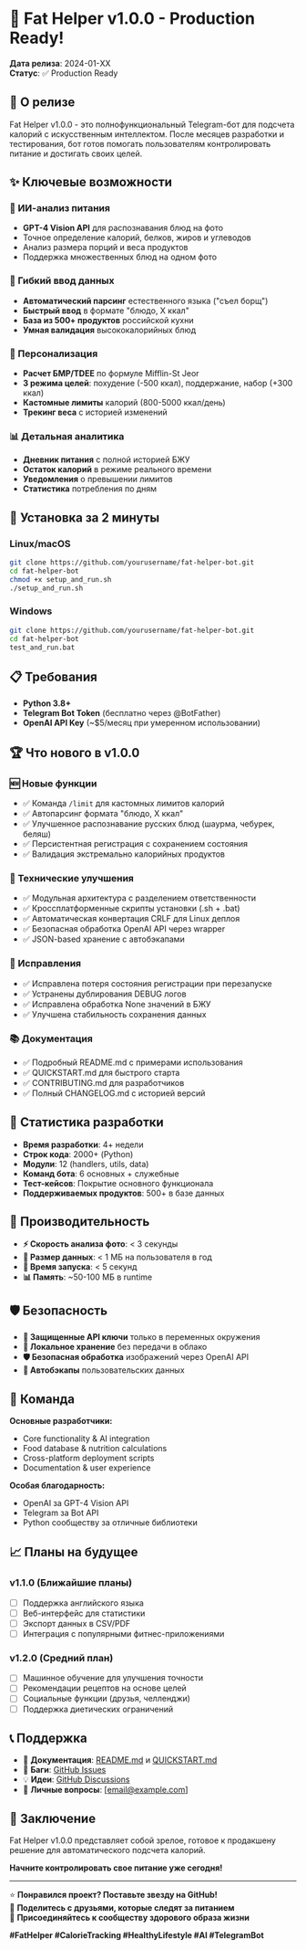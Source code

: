# 🎉 Fat Helper v1.0.0 - Production Ready!

**Дата релиза**: 2024-01-XX  
**Статус**: ✅ Production Ready

## 🌟 О релизе

Fat Helper v1.0.0 - это полнофункциональный Telegram-бот для подсчета калорий с искусственным интеллектом. После месяцев разработки и тестирования, бот готов помогать пользователям контролировать питание и достигать своих целей.

## ✨ Ключевые возможности

### 🤖 ИИ-анализ питания
- **GPT-4 Vision API** для распознавания блюд на фото
- Точное определение калорий, белков, жиров и углеводов  
- Анализ размера порций и веса продуктов
- Поддержка множественных блюд на одном фото

### 📝 Гибкий ввод данных  
- **Автоматический парсинг** естественного языка ("съел борщ")
- **Быстрый ввод** в формате "блюдо, X ккал"
- **База из 500+ продуктов** российской кухни
- **Умная валидация** высококалорийных блюд

### 🎯 Персонализация
- **Расчет БМР/TDEE** по формуле Mifflin-St Jeor
- **3 режима целей**: похудение (-500 ккал), поддержание, набор (+300 ккал)  
- **Кастомные лимиты** калорий (800-5000 ккал/день)
- **Трекинг веса** с историей изменений

### 📊 Детальная аналитика
- **Дневник питания** с полной историей БЖУ
- **Остаток калорий** в режиме реального времени  
- **Уведомления** о превышении лимитов
- **Статистика** потребления по дням

## 🚀 Установка за 2 минуты

### Linux/macOS
```bash
git clone https://github.com/yourusername/fat-helper-bot.git
cd fat-helper-bot  
chmod +x setup_and_run.sh
./setup_and_run.sh
```

### Windows  
```bash
git clone https://github.com/yourusername/fat-helper-bot.git
cd fat-helper-bot
test_and_run.bat
```

## 📋 Требования

- **Python 3.8+** 
- **Telegram Bot Token** (бесплатно через @BotFather)
- **OpenAI API Key** (~$5/месяц при умеренном использовании)

## 🏆 Что нового в v1.0.0

### 🆕 Новые функции
- ✅ Команда `/limit` для кастомных лимитов калорий
- ✅ Автопарсинг формата "блюдо, X ккал" 
- ✅ Улучшенное распознавание русских блюд (шаурма, чебурек, беляш)
- ✅ Персистентная регистрация с сохранением состояния
- ✅ Валидация экстремально калорийных продуктов

### 🔧 Технические улучшения  
- ✅ Модульная архитектура с разделением ответственности
- ✅ Кроссплатформенные скрипты установки (.sh + .bat)
- ✅ Автоматическая конвертация CRLF для Linux деплоя
- ✅ Безопасная обработка OpenAI API через wrapper
- ✅ JSON-based хранение с автобэкапами

### 🐛 Исправления
- ✅ Исправлена потеря состояния регистрации при перезапуске
- ✅ Устранены дублирования DEBUG логов  
- ✅ Исправлена обработка None значений в БЖУ
- ✅ Улучшена стабильность сохранения данных

### 📚 Документация
- ✅ Подробный README.md с примерами использования
- ✅ QUICKSTART.md для быстрого старта
- ✅ CONTRIBUTING.md для разработчиков  
- ✅ Полный CHANGELOG.md с историей версий

## 🎯 Статистика разработки

- **Время разработки**: 4+ недели
- **Строк кода**: 2000+ (Python)
- **Модули**: 12 (handlers, utils, data)
- **Команд бота**: 6 основных + служебные
- **Тест-кейсов**: Покрытие основного функционала
- **Поддерживаемых продуктов**: 500+ в базе данных

## 🚦 Производительность

- **⚡ Скорость анализа фото**: < 3 секунды
- **💾 Размер данных**: < 1 МБ на пользователя в год  
- **🔄 Время запуска**: < 5 секунд
- **📊 Память**: ~50-100 МБ в runtime

## 🛡️ Безопасность

- **🔑 Защищенные API ключи** только в переменных окружения
- **💾 Локальное хранение** без передачи в облако
- **🛡️ Безопасная обработка** изображений через OpenAI API
- **🔄 Автобэкапы** пользовательских данных

## 🤝 Команда

**Основные разработчики:**
- Core functionality & AI integration
- Food database & nutrition calculations  
- Cross-platform deployment scripts
- Documentation & user experience

**Особая благодарность:**
- OpenAI за GPT-4 Vision API
- Telegram за Bot API  
- Python сообществу за отличные библиотеки

## 📈 Планы на будущее

### v1.1.0 (Ближайшие планы)
- [ ] Поддержка английского языка
- [ ] Веб-интерфейс для статистики  
- [ ] Экспорт данных в CSV/PDF
- [ ] Интеграция с популярными фитнес-приложениями

### v1.2.0 (Средний план)
- [ ] Машинное обучение для улучшения точности
- [ ] Рекомендации рецептов на основе целей
- [ ] Социальные функции (друзья, челленджи)
- [ ] Поддержка диетических ограничений

## 📞 Поддержка

- 📖 **Документация**: [README.md](README.md) и [QUICKSTART.md](QUICKSTART.md)
- 🐛 **Баги**: [GitHub Issues](https://github.com/yourusername/fat-helper-bot/issues)  
- 💡 **Идеи**: [GitHub Discussions](https://github.com/yourusername/fat-helper-bot/discussions)
- 📧 **Личные вопросы**: [email@example.com]

## 🎊 Заключение

Fat Helper v1.0.0 представляет собой зрелое, готовое к продакшену решение для автоматического подсчета калорий. 

**Начните контролировать свое питание уже сегодня!**

---

⭐ **Понравился проект? Поставьте звезду на GitHub!**  
🔄 **Поделитесь с друзьями, которые следят за питанием**  
💪 **Присоединяйтесь к сообществу здорового образа жизни**

**#FatHelper #CalorieTracking #HealthyLifestyle #AI #TelegramBot**
